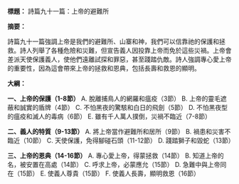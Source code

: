 **標題：** 詩篇九十一篇：上帝的避難所

**摘要：**

詩篇九十一篇強調上帝是我們的避難所、山寨和神，我們可以信靠祂的保護和拯救。詩人列舉了各種危險和災難，但宣告義人因投靠上帝而免於這些災禍。上帝會差派天使保護義人，使他們遠離試探和罪惡，甚至踐踏仇敵。詩人強調專心愛上帝的重要性，因為這會帶來上帝的拯救和恩典，包括長壽和救恩的顯明。

**大綱：**

**一、上帝的保護（1-8節）**
    A. 脫離捕鳥人的網羅和瘟疫（3節）
    B. 上帝的靈毛遮蔽和誠實的盾牌（4節）
    C. 不怕黑夜的驚駭和白日的飛劍（5節）
    D. 不怕黑夜型的瘟疫和滅人的毒病（6節）
    E. 雖有千人萬人撲倒，災禍不臨近（7-8節）

**二、義人的特質（9-13節）**
    A. 將上帝當作避難所和居所（9節）
    B. 禍患和災害不臨近（10節）
    C. 天使保護，免得腳碰石頭（11-12節）
    D. 踐踏獅子和毀蛇（13節）

**三、上帝的恩典（14-16節）**
    A. 專心愛上帝，得蒙拯救（14節）
    B. 知道上帝的名，被安置在高處（14節）
    C. 呼求上帝，必蒙應允（15節）
    D. 急難中與上帝同在（15節）
    E. 使義人尊貴（15節）
    F. 使義人長壽，顯明救恩（16節）